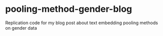 # pooling-method-gender-blog
Replication code for my blog post about text embedding pooling methods on gender data
